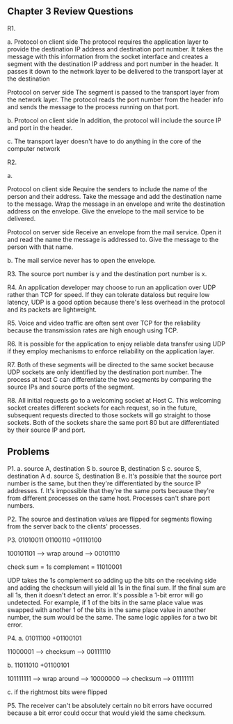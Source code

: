 ## Chapter 3 Review Questions

R1. 

a.
Protocol on client side
The protocol requires the application layer to provide the destination IP address and destination port number. It takes the message with this information from the socket interface and creates a segment with the destination IP address and port number in the header. It passes it down to the network layer to be delivered to the transport layer at the destination

Protocol on server side
The segment is passed to the transport layer from the network layer. The protocol reads the port number from the header info and sends the message to the process running on that port.

b. Protocol on client side
In addition, the protocol will include the source IP and port in the header.

c. The transport layer doesn't have to do anything in the core of the computer network

R2.

a.

Protocol on client side
Require the senders to include the name of the person and their address. Take the message and add the destination name to the message. Wrap the message in an envelope and write the destination address on the envelope. Give the envelope to the mail service to be delivered.

Protocol on server side
Receive an envelope from the mail service. Open it and read the name the message is addressed to. Give the message to the person with that name.

b. The mail service never has to open the envelope.

R3. The source port number is y and the destination port number is x.

R4. An application developer may choose to run an application over UDP rather than TCP for speed. If they can tolerate dataloss but require low latency, UDP is a good option because there's less overhead in the protocol and its packets are lightweight.

R5. Voice and video traffic are often sent over TCP for the reliability because the transmission rates are high enough using TCP.

R6. It is possible for the application to enjoy reliable data transfer using UDP if they employ mechanisms to enforce reliability on the application layer.

R7. Both of these segments will be directed to the same socket because UDP sockets are only identified by the destination port number. The process at host C can differentiate the two segments by comparing the source IPs and source ports of the segment.

R8. All initial requests go to a welcoming socket at Host C. This welcoming socket creates different sockets for each request, so in the future, subsequent requests directed to those sockets will go straight to those sockets. Both of the sockets share the same port 80 but are differentiated by their source IP and port.


## Problems

P1.
a. source A, destination S
b. source B, destination S
c. source S, destination A
d. source S, destination B
e. It's possible that the source port number is the same, but then they're differentiated by the source IP addresses.
f. It's impossible that they're the same ports because they're from different processes on the same host. Processes can't share port numbers.

P2. The source and destination values are flipped for segments flowing from the server back to the clients' processes.

P3. 
    01010011
    01100110
   +01110100
    
   100101101 --> wrap around --> 00101110

   check sum = 1s complement = 11010001

   UDP takes the 1s complement so adding up the bits on the receiving side and adding the checksum will yield all 1s in the final sum. If the final sum are all 1s, then it doesn't detect an error. It's possible a 1-bit error will go undetected. For example, if 1 of the bits in the same place value was swapped with another 1 of the bits in the same place value in another number, the sum would be the same. The same logic applies for a two bit error.

P4.
a. 01011100
  +01100101

   11000001 --> checksum --> 00111110

b. 11011010
  +01100101
  
  101111111 --> wrap around --> 10000000 --> checksum --> 01111111

c. if the rightmost bits were flipped

P5. The receiver can't be absolutely certain no bit errors have occurred because a bit error could occur that would yield the same checksum.
